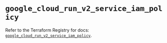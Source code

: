 # `google_cloud_run_v2_service_iam_policy`

Refer to the Terraform Registry for docs: [`google_cloud_run_v2_service_iam_policy`](https://registry.terraform.io/providers/hashicorp/google-beta/6.49.1/docs/resources/google_cloud_run_v2_service_iam_policy).
